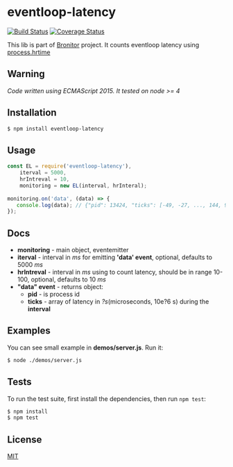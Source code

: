 # eventloop-latency

[![Build Status](https://travis-ci.org/korzhev/eventloop-latency.svg?branch=master)](https://travis-ci.org/korzhev/eventloop-latency)
[![Coverage Status](https://coveralls.io/repos/github/korzhev/eventloop-latency/badge.svg?branch=master)](https://coveralls.io/github/korzhev/eventloop-latency?branch=master)

This lib is part of [Bronitor](https://github.com/korzhev/bronitor) project. It counts eventloop latency using [process.hrtime](https://nodejs.org/dist/latest-v4.x/docs/api/process.html#process_process_hrtime)

## Warning
*Code written using ECMAScript 2015. It tested on node >= 4*

## Installation
```bash
$ npm install eventloop-latency
```

## Usage
```js
const EL = require('eventloop-latency'),
	iterval = 5000, 
	hrIntreval = 10, 
	monitoring = new EL(interval, hrInteral);
   
monitoring.on('data', (data) => {
   console.log(data); // {"pid": 13424, "ticks": [-49, -27, ..., 144, 923]}
});
```

## Docs
 - **monitoring** - main object, eventemitter
 - **iterval** - interval in *ms* for emitting **'data' event**, optional, defaults to 5000 *ms*
 - **hrIntreval** - interval in *ms* using to count latency, should be in range 10-100, optional, defaults to 10 *ms*
 - **"data" event** - returns object:
	 - **pid** - is process id
	 - **ticks** - array of latency in *?s*(microseconds, 10e?6 s) during the **interval**

## Examples
You can see small example in **demos/server.js**. Run it:
```bash
$ node ./demos/server.js
```

## Tests
  To run the test suite, first install the dependencies, then run `npm test`:
```bash
$ npm install
$ npm test
```

## License
  [MIT](LICENSE)